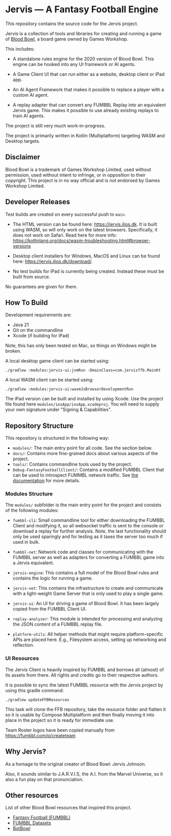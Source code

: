 # Jervis — A Fantasy Football Engine

This repository contains the source code for the Jervis project.

Jervis is a collection of tools and libraries for creating and running a game of 
[Blood Bowl](https://start-warhammer.com/blood-bowl/), a board game owned by Games Workshop.

This includes:
 
- A standalone rules engine for the 2020 version of Blood Bowl. This engine 
  can be hooked into any UI framework or AI agents.

- A Game Client UI that can run either as a website, desktop client or iPad app.

- An AI Agent Framework that makes it possible to replace a player with a custom
  AI agent.

- A replay adapter that can convert any FUMBBL Replay into an equivalent Jervis
  game. This makes it possible to use already existing replays to train AI 
  agents.

The project is still very much work-in-progress. 

The project is primarily written in Kotlin (Multiplatform) targeting WASM and 
Desktop targets.


## Disclaimer

Blood Bowl is a trademark of Games Workshop Limited, used without permission, 
used without intent to infringe, or in opposition to their copyright. This 
project is in no way official and is not endorsed by Games Workshop Limited.


## Developer Releases

Test builds are created on every successful push to `main`.

* The HTML version can be found here: https://jervis.ilios.dk. It is built
  using WASM, so will only work on the latest browsers. Specifically, it does
  not work on Safari. Read here for more info: 
  https://kotlinlang.org/docs/wasm-troubleshooting.html#browser-versions

* Desktop client installers for Windows, MacOS and Linux can be found here:
  https://jervis.ilios.dk/download/.

* No test builds for iPad is currently being created. Instead these must be
  built from source.

No guarantees are given for them.


## How To Build

Development requirements are:
- Java 21
- Git on the commandline
- Xcode (if building for iPad)

Note, this has only been tested on Mac, so things on Windows might be broken.

A local desktop game client can be started using:

```shell
./gradlew :modules:jervis-ui:jvmRun -DmainClass=com.jervisffb.MainKt
```

A local WASM client can be started using:

```shell
./gradlew :modules:jervis-ui:wasmJsBrowserDevelopmentRun
```

The iPad version can be built and installed by using Xcode. Use the project file
found here `modules/iosApp/iosApp.xcodeproj`. You will need to supply your own 
signature under "Signing & Capabilities".


## Repository Structure

This repository is structured in the following way:

- `modules/`: The main entry point for all code. See the section below.
- `docs/`: Contains more fine-grained docs about various aspects of the project.
- `tools/`: Contains commandline tools used by the project.
- `Debug-FantasyFootballClient/`: Contains a modified FUMBBL Client that can
  be used to introspect FUMMBL network traffic. See 
  [the documentation](modules/fumbbl-cli/README.md) for more details.

### Modules Structure

The `modules/` subfolder is the main entry point for the project and consists 
of the following modules:

- `fumbbl-cli`: Small commandline tool for either downloading the FUMBBL Client 
  and modifying it, so all websocket traffic is sent to the console or 
  download a replay for further analysis. Note, the last functionality should only 
  be used sparingly and for testing as it taxes the server too much if used in 
  bulk. 

- `fumbbl-net`: Network code and classes for communicating with the FUMBBL 
   server as well as adapters for converting a FUMBBL game into a Jervis
   equivalent.

- `jervis-engine`: This contains a full model of the Blood Bowl rules and 
  contains the logic for running a game.

- `jervis-net`: This contains the infrastructure to create and communicate with
   a light-weight Game Server that is only used to play a single game.

- `jervis-ui`: An UI for driving a game of Blood Bowl. It has been largely 
  copied from the FUMBBL Client UI. 

- `replay-analyzer`: This module is intended for processing and analyzing the
   JSON content of a FUMBBL replay file.

- `platform-utils`: All helper methods that might require platform-specific
  APIs are placed here. E.g., Filesystem access, setting up networking and 
  reflection.

### UI Resources

The Jervis Client is heavily inspired by FUMBBL and borrows all (almost) of
its assets from there. All rights and credits go to their respective authors.

It is possible to sync the latest FUMBBL resource with the Jervis project
by using this gradle command:

```
./gradlew updateFFBResources
```

This task will clone the FFB repository, take the resource folder and 
flatten it so it is usable by Compose Multiplatform and then finally moving it
into place in the project so it is ready for immediate use.

Team Roster logos have been copied manually from https://fumbbl.com/p/createteam


## Why Jervis?

As a homage to the original creator of Blood Bowl: Jervis Johnson. 

Also, it sounds similar to J.A.R.V.I.S, the A.I. from the Marvel Universe, so it 
also a fun play on that pronunciation.


## Other resources

List of other Blood Bowl resources that inspired this project.

- [Fantasy Football (FUMBBL)](https://github.com/christerk/ffb)
- [FUMBBL Datasets](https://github.com/gsverhoeven/fumbbl_datasets)
- [BotBowl](https://njustesen.github.io/botbowl/)
